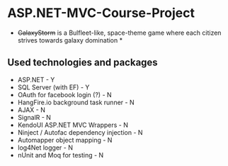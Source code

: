 # ASP.NET-MVC-Course-Project
* ~~GalaxyStorm~~ is a Bulfleet-like, space-theme game where each citizen strives towards galaxy domination *

## Used technologies and packages
 - ASP.NET - Y
 - SQL Server (with EF) - Y
 - OAuth for facebook login (?) - N
 - HangFire.io background task runner - N
 - AJAX - N
 - SignalR - N
 - KendoUI ASP.NET MVC Wrappers - N 
 - Ninject / Autofac dependency injection - N
 - Automapper object mapping - N
 - log4Net logger - N
 - nUnit and Moq for testing - N
